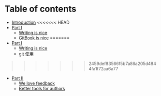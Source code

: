 # Table of contents

* [Introduction](README.md)
<<<<<<< HEAD
* [Part I](test/README.md)
  * [Writing is nice](writing.md)
  * [GitBook is nice](gitbook.md)
=======
* [Part I](part1/README.md)
  * [Writing is nice](part1/writing.md)
  * [git 使用](part1/gitbook.md)
>>>>>>> 2459def83566f5b7a86a205d4844fa1f72aa6a77
* [Part II](part2/README.md)
  * [We love feedback](part2/feedback_please.md)
  * [Better tools for authors](part2/better_tools.md)


